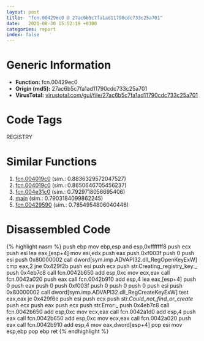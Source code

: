 ```yaml
---
layout: post
title:  "fcn.00429ec0 @ 27ac6b5c7fa1ad11790cdc733c25a701"
date:   2021-08-30 15:52:19 +0300
categories: report
index: false
---
```


# Generic Information
- **Function:** fcn.00429ec0
- **Origin (md5):** 27ac6b5c7fa1ad11790cdc733c25a701
- **VirusTotal:** [virustotal.com/gui/file/27ac6b5c7fa1ad11790cdc733c25a701][virustotal_ref]

# Code Tags
<span class="tag" id="REGISTRY">REGISTRY</span>


# Similar Functions

1. [fcn.004019c0][similar_1_ref] (sim.: 0.8836329572047527)
2. [fcn.004019c0][similar_2_ref] (sim.: 0.8650646705456237)
3. [fcn.004e31c0][similar_3_ref] (sim.: 0.7929718056695406)
4. [main][similar_4_ref] (sim.: 0.7903184099862245)
5. [fcn.00429590][similar_5_ref] (sim.: 0.7854954806040446)


# Disassembled Code

{% highlight nasm %}
push ebp
mov ebp,esp
and esp,0xfffffff8
push ecx
push esi
lea eax,[esp+4]
mov esi,edx
push eax
push 0xf003f
push 0
push esi
push 0x80000002
call dword[sym.imp.ADVAPI32.dll_RegOpenKeyExW]
cmp eax,2
jne 0x429f2b
push esi
push ecx
push str.Creating_registry_key:_
push 0x4eb7c8
call fcn.0042b650
add esp,0xc
mov ecx,eax
call fcn.0042a020
push eax
call fcn.0042b910
add esp,4
lea eax,[esp+4]
push 0
push eax
push 0
push 0xf003f
push 0
push 0
push 0
push esi
push 0x80000002
call dword[sym.imp.ADVAPI32.dll_RegCreateKeyExW]
test eax,eax
je 0x429f6e
push esi
push ecx
push str._Could_not_find_or_create_
push ecx
push eax
push ecx
push str.Error:_
push 0x4eb7c8
call fcn.0042b650
add esp,0xc
mov ecx,eax
call fcn.0042a1d0
add esp,4
push eax
call fcn.0042b650
add esp,0xc
mov ecx,eax
call fcn.0042a020
push eax
call fcn.0042b910
add esp,4
mov eax,dword[esp+4]
pop esi
mov esp,ebp
pop ebp
ret 
{% endhighlight %}


[similar_1_ref]: /report/fcn.004019c0@ba63c5f75a2177720b184529dbf918cf
[similar_2_ref]: /report/fcn.004019c0@843c4207147f5bab0e104024677fd9ec
[similar_3_ref]: /report/fcn.004e31c0@4fe38de7c6c86a1bad209560fa052231
[similar_4_ref]: /report/main@e2ba7f10eb234338a49853c34d7d9c56
[similar_5_ref]: /report/fcn.00429590@e2ba7f10eb234338a49853c34d7d9c56
[virustotal_ref]: https://www.virustotal.com/gui/file/27ac6b5c7fa1ad11790cdc733c25a701